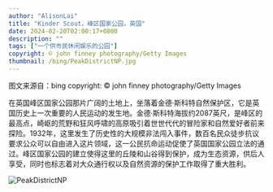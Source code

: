 ```yaml
---
author: "AlisonLai"
title: "Kinder Scout，峰区国家公园，英国"
date: 2024-02-20T02:00:17+0800
description: ""
tags: ["一个供市民休闲娱乐的公园"]
copyright: © john finney photography/Getty Images
thumbnail: /bing/PeakDistrictNP.jpg
---
```

图文来源自：bing  copyright: © john finney photography/Getty Images

在英国峰区国家公园那片广阔的土地上，坐落着金德·斯科特自然保护区，它是英国历史上一次重要的人民运动的发生地。金德·斯科特海拔约2087英尺，是峰区的最高点，崎岖的荒野和狂风呼啸的高原吸引着世世代代的冒险家和自然爱好者前来探险。1932年，这里发生了历史性的大规模非法闯入事件，数百名民众徒步抗议要求公众可以自由进入这片领域，这一公民抗命运动促使了英国国家公园立法的通过。峰区国家公园的建立使得这里的丘陵和山谷得到保护，成为生态资源，供后人享受，同时也标志着对大众通行权以及自然资源的保护工作取得了重大胜利。

![PeakDistrictNP](/bing/PeakDistrictNP.jpg)